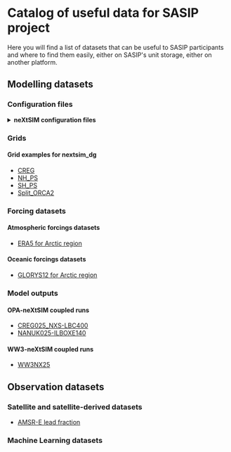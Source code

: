 # Catalog of useful data for SASIP project

Here you will find a list of datasets that can be useful to SASIP participants and where to find them easily, either on SASIP's unit storage, either on another platform.


## Modelling datasets

### Configuration files

<details>
  <summary><strong>neXtSIM configuration files</strong></summary>
- [Small Arctic 10km resolution](configurations/small-arctic-10km.md)
</details>

### Grids

#### Grid examples for nextsim_dg

- [CREG](grids/CREG.md) 
- [NH_PS](grids/NH_PS.md)
- [SH_PS](grids/SH_PS.md)
- [Split_ORCA2](grids/split_orca2.md) 
 
### Forcing datasets

#### Atmospheric forcings datasets

 - [ERA5 for Arctic region](forcings/ERA5-1h-Arctic.md)

#### Oceanic forcings datasets

 - [GLORYS12 for Arctic region](forcings/GLORYS12-1d-Arctic.md)

### Model outputs

#### OPA-neXtSIM coupled runs

  - [CREG025_NXS-LBC400](outputs/OPA-neXtSIM_CREG025.md)
  - [NANUK025-ILBOXE140](outputs/NANUK025.md)

#### WW3-neXtSIM coupled runs
  - [WW3NX25](outputs/WW3-neXtSIM.md)

## Observation datasets

### Satellite and satellite-derived datasets
  - [AMSR-E lead fraction](observations/lead-fraction.md)

### Machine Learning datasets

